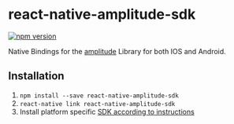 # react-native-amplitude-sdk

[![npm version](https://badge.fury.io/js/react-native-amplitude-sdk.svg)](https://badge.fury.io/js/react-native-amplitude-sdk)

Native Bindings for the [amplitude](https://amplitude.com/) Library for both IOS and Android.

## Installation

1. `npm install --save react-native-amplitude-sdk`
1. `react-native link react-native-amplitude-sdk`
1. Install platform specific [SDK according to instructions](https://amplitude.zendesk.com/hc/en-us/articles/205406607-SDKs)

